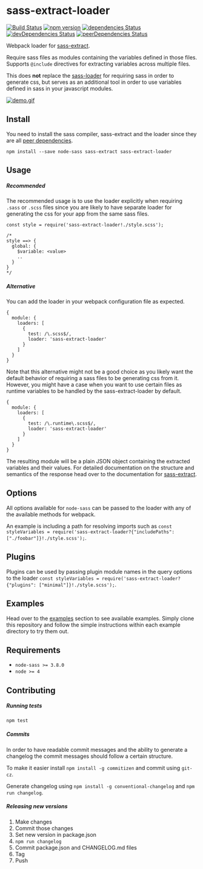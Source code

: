 # sass-extract-loader

[![Build Status](https://travis-ci.org/jgranstrom/sass-extract.svg?branch=master&style=flat)](https://travis-ci.org/jgranstrom/sass-extract-loader)
[![npm version](https://badge.fury.io/js/sass-extract-loader.svg)](http://badge.fury.io/js/sass-extract-loader)
[![dependencies Status](https://david-dm.org/jgranstrom/sass-extract-loader/status.svg)](https://david-dm.org/jgranstrom/sass-extract-loader)
[![devDependencies Status](https://david-dm.org/jgranstrom/sass-extract-loader/dev-status.svg)](https://david-dm.org/jgranstrom/sass-extract-loader?type=dev)
[![peerDependencies Status](https://david-dm.org/jgranstrom/sass-extract-loader/peer-status.svg)](https://david-dm.org/jgranstrom/sass-extract-loader?type=peer)

Webpack loader for [sass-extract](https://github.com/jgranstrom/sass-extract).

Require sass files as modules containing the variables defined in those files. Supports `@include` directives for extracting variables across multiple files.

This does **not** replace the [sass-loader](https://github.com/jtangelder/sass-loader) for requiring sass in order to generate css, but serves as an additional tool in order to use variables defined in sass in your javascript modules.

[![demo.gif](https://s27.postimg.org/w40sdzqjn/demo.gif)](https://postimg.org/image/oba4m0kkf/)

## Install

You need to install the sass compiler, sass-extract and the loader since they are all [peer dependencies](https://nodejs.org/en/blog/npm/peer-dependencies/).

```
npm install --save node-sass sass-extract sass-extract-loader
```

## Usage

##### Recommended

The recommended usage is to use the loader explicitly when requiring `.sass` or `.scss` files since you are likely to have separate loader for generating the css for your app from the same sass files.

```
const style = require('sass-extract-loader!./style.scss');

/*
style ==> {
  global: {
    $variable: <value>
    ..
  }
}
*/
```

##### Alternative

You can add the loader in your webpack configuration file as expected.

```
{
  module: {
    loaders: [
      {
        test: /\.scss$/,
        loader: 'sass-extract-loader'
      }
    ]
  }
}
```

Note that this alternative might not be a good choice as you likely want the default behavior of requiring a sass files to be generating css from it. However, you might have a case when you want to use certain files as runtime variables to be handled by the sass-extract-loader by default.

```
{
  module: {
    loaders: [
      {
        test: /\.runtime\.scss$/,
        loader: 'sass-extract-loader'
      }
    ]
  }
}
```

The resulting module will be a plain JSON object containing the extracted variables and their values. For detailed documentation on the structure and semantics of the response head over to the documentation for [sass-extract](https://github.com/jgranstrom/sass-extract).

## Options

All options available for `node-sass` can be passed to the loader with any of the available methods for webpack.

An example is including a path for resolving imports such as `const styleVariables = require('sass-extract-loader?{"includePaths": ["./foobar"]}!./style.scss');`.

## Plugins

Plugins can be used by passing plugin module names in the query options to the loader `const styleVariables = require('sass-extract-loader?{"plugins": ["minimal"]}!./style.scss');`.

## Examples

Head over to the [examples](examples) section to see available examples. Simply clone this repository and follow the simple instructions within each example directory to try them out.

## Requirements
- `node-sass >= 3.8.0`
- `node >= 4`

## Contributing

##### Running tests

```bash
npm test
```

##### Commits

In order to have readable commit messages and the ability to generate a changelog the commit messages should follow a certain structure.

To make it easier install `npm install -g commitizen` and commit using `git-cz`.

Generate changelog using `npm install -g conventional-changelog` and `npm run changelog`.

##### Releasing new versions

1. Make changes
2. Commit those changes
4. Set new version in package.json
5. `npm run changelog`
6. Commit package.json and CHANGELOG.md files
7. Tag
8. Push